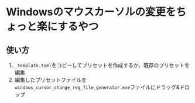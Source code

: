# Windowsのマウスカーソルの変更をちょっと楽にするやつ

## 使い方

1. `_template.toml`をコピーしてプリセットを作成するか、既存のプリセットを編集
2. 編集したプリセットファイルを`windows_cursor_change_reg_file_generator.exe`ファイルにドラッグ&ドロップ
